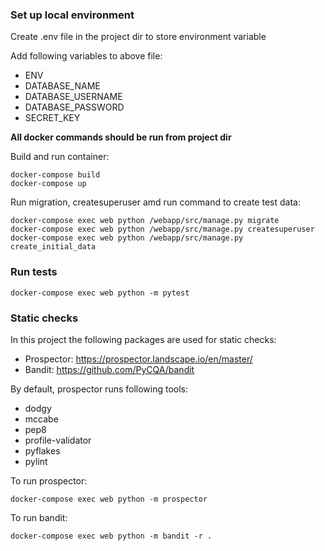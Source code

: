 ### Set up local environment
Create .env file in the project dir to store environment variable

Add following variables to above file:

 * ENV
 * DATABASE_NAME
 * DATABASE_USERNAME
 * DATABASE_PASSWORD
 * SECRET_KEY

**All docker commands should be run from project dir**

Build and run container:

```
docker-compose build
docker-compose up
```

Run migration, createsuperuser amd run command to create test data:

``` 
docker-compose exec web python /webapp/src/manage.py migrate
docker-compose exec web python /webapp/src/manage.py createsuperuser
docker-compose exec web python /webapp/src/manage.py create_initial_data
```


### Run tests

```
docker-compose exec web python -m pytest
```

### Static checks
In this project the following packages are used for static checks:
  * Prospector: https://prospector.landscape.io/en/master/
  * Bandit: https://github.com/PyCQA/bandit

By default, prospector runs following tools: 

  * dodgy
  * mccabe 
  * pep8
  * profile-validator 
  * pyflakes
  * pylint

To run prospector: 

```
docker-compose exec web python -m prospector
```

To run bandit: 

```
docker-compose exec web python -m bandit -r .
```

